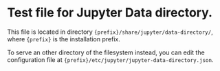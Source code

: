 # Test file for Jupyter Data directory.

This file is located in directory `{prefix}/share/jupyter/data-directory/`,
where `{prefix}` is the installation prefix.

To serve an other directory of the filesystem instead, you can edit
the configuration file at `{prefix}/etc/jupyter/jupyter-data-directory.json`.
